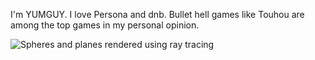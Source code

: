I'm YUMGUY.
I love Persona and dnb. Bullet hell games like Touhou are among the top games in my personal opinion.

<!---
YUMGUY/YUMGUY is a ✨ special ✨ repository because its `README.md` (this file) appears on your GitHub profile.
You can click the Preview link to take a look at your changes.
--->


![Spheres and planes rendered using ray tracing](https://github.com/YUMGUY/CPU-based-Ray-Tracer/assets/81205938/cffe4845-2249-47b2-82ea-7e8a170cfb8c)
